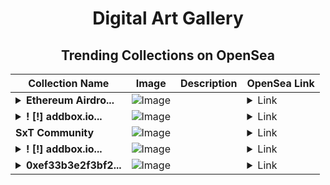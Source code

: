 <div align="center">

# Digital Art Gallery

## Trending Collections on OpenSea

| Collection Name                       | Image                                                                                     | Description                       | OpenSea Link                                                                                          |
|---------------------------------------|-------------------------------------------------------------------------------------------|-----------------------------------|--------------------------------------------------------------------------------------------------------|
| **<details><summary>Ethereum Airdro...</summary>Ethereum Airdrop 2024</details>** | ![Image](https://i.seadn.io/s/raw/files/fd26d7d808db972e7ed52079b9fec915.jpg?w=500&auto=format?w=200&auto=format) |  | <details><summary>Link</summary>[Ethereum Airdrop 2024](https://opensea.io/collection/ethereum-airdrop-2024-33)</details> |
| **<details><summary>! [!] addbox.io...</summary>! [!] addbox.io #387</details>** | ![Image](https://i.seadn.io/s/raw/files/f8865ed391219c0aab47c5651421cb05.jpg?w=500&auto=format?w=200&auto=format) |  | <details><summary>Link</summary>[! [!] addbox.io #387](https://opensea.io/collection/addbox-io-387)</details> |
| **SxT Community** | ![Image](https://i.seadn.io/s/raw/files/0d20e5cde2c1a9f32f1dc6c87c202e5f.png?w=500&auto=format?w=200&auto=format) |  | <details><summary>Link</summary>[SxT Community](https://opensea.io/collection/sxt-community-1)</details> |
| **<details><summary>! [!] addbox.io...</summary>! [!] addbox.io #386</details>** | ![Image](https://i.seadn.io/s/raw/files/17c3faa314ee024a60b64b34922c8bce.jpg?w=500&auto=format?w=200&auto=format) |  | <details><summary>Link</summary>[! [!] addbox.io #386](https://opensea.io/collection/addbox-io-386)</details> |
| **<details><summary>0xef33b3e2f3bf2...</summary>0xef33b3e2f3bf29eb43cdff0077eb78775e4e7b69</details>** | ![Image](https://i.seadn.io/s/raw/files/662371d5e0a8665a35b37f8206b4c8fe.jpg?w=500&auto=format?w=200&auto=format) |  | <details><summary>Link</summary>[0xef33b3e2f3bf29eb43cdff0077eb78775e4e7b69](https://opensea.io/collection/0xef33b3e2f3bf29eb43cdff0077eb78775e4e7b69)</details> |

</div>